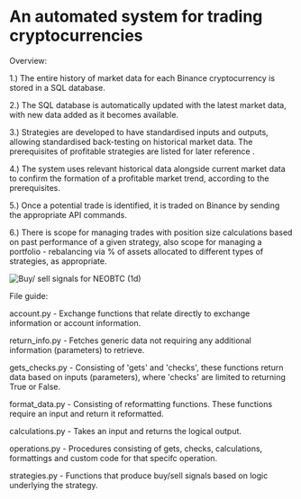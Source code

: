 # An automated system for trading cryptocurrencies

Overview:

1.) The entire history of market data for each Binance cryptocurrency is stored in a SQL database.

2.) The SQL database is automatically updated with the latest market data, with new data added as it becomes available.

3.) Strategies are developed to have standardised inputs and outputs, allowing standardised back-testing on historical market data.
The prerequisites of profitable strategies are listed for later reference .

4.) The system uses relevant historical data alongside current market data to confirm the formation of a profitable market trend, according to the prerequisites.

5.) Once a potential trade is identified, it is traded on Binance by sending the appropriate API commands.

6.) There is scope for managing trades with position size calculations based on past performance of a given strategy,
    also scope for managing a portfolio - rebalancing via % of assets allocated to different types of strategies, as appropriate.


![Buy/ sell signals for NEOBTC (1d)](http://u.cubeupload.com/henryp/NEOBTC1dSignals.png)

File guide: 

account.py - Exchange functions that relate directly to exchange information or account information.

return_info.py - Fetches generic data not requiring any additional information (parameters) to retrieve.

gets_checks.py - Consisting of 'gets' and 'checks', these functions return data based on inputs (parameters), where 'checks' are limited to returning True or False.

format_data.py - Consisting of reformatting functions. These functions require an input and return it reformatted. 

calculations.py - Takes an input and returns the logical output. 

operations.py - Procedures consisting of gets, checks, calculations, formattings and custom code for that specifc operation. 

strategies.py - Functions that produce buy/sell signals based on logic underlying the strategy.
